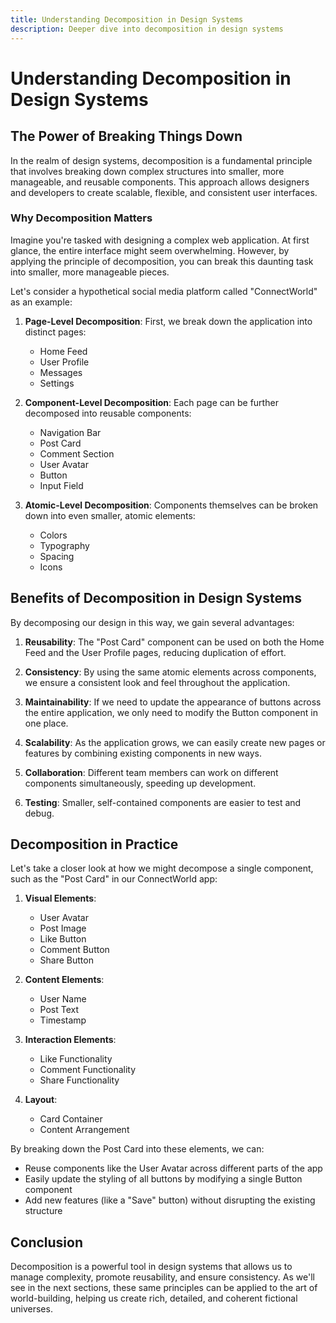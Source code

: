```yaml
---
title: Understanding Decomposition in Design Systems
description: Deeper dive into decomposition in design systems
---
```

   
# Understanding Decomposition in Design Systems

## The Power of Breaking Things Down

In the realm of design systems, decomposition is a fundamental principle that involves breaking down complex structures into smaller, more manageable, and reusable components. This approach allows designers and developers to create scalable, flexible, and consistent user interfaces.

### Why Decomposition Matters

Imagine you're tasked with designing a complex web application. At first glance, the entire interface might seem overwhelming. However, by applying the principle of decomposition, you can break this daunting task into smaller, more manageable pieces.

Let's consider a hypothetical social media platform called "ConnectWorld" as an example:

1. **Page-Level Decomposition**: 
   First, we break down the application into distinct pages:
   - Home Feed
   - User Profile
   - Messages
   - Settings

2. **Component-Level Decomposition**: 
   Each page can be further decomposed into reusable components:
   - Navigation Bar
   - Post Card
   - Comment Section
   - User Avatar
   - Button
   - Input Field

3. **Atomic-Level Decomposition**: 
   Components themselves can be broken down into even smaller, atomic elements:
   - Colors
   - Typography
   - Spacing
   - Icons

## Benefits of Decomposition in Design Systems

By decomposing our design in this way, we gain several advantages:

1. **Reusability**: The "Post Card" component can be used on both the Home Feed and the User Profile pages, reducing duplication of effort.

2. **Consistency**: By using the same atomic elements across components, we ensure a consistent look and feel throughout the application.

3. **Maintainability**: If we need to update the appearance of buttons across the entire application, we only need to modify the Button component in one place.

4. **Scalability**: As the application grows, we can easily create new pages or features by combining existing components in new ways.

5. **Collaboration**: Different team members can work on different components simultaneously, speeding up development.

6. **Testing**: Smaller, self-contained components are easier to test and debug.

## Decomposition in Practice

Let's take a closer look at how we might decompose a single component, such as the "Post Card" in our ConnectWorld app:

1. **Visual Elements**:
   - User Avatar
   - Post Image
   - Like Button
   - Comment Button
   - Share Button

2. **Content Elements**:
   - User Name
   - Post Text
   - Timestamp

3. **Interaction Elements**:
   - Like Functionality
   - Comment Functionality
   - Share Functionality

4. **Layout**:
   - Card Container
   - Content Arrangement

By breaking down the Post Card into these elements, we can:
- Reuse components like the User Avatar across different parts of the app
- Easily update the styling of all buttons by modifying a single Button component
- Add new features (like a "Save" button) without disrupting the existing structure

## Conclusion

Decomposition is a powerful tool in design systems that allows us to manage complexity, promote reusability, and ensure consistency. As we'll see in the next sections, these same principles can be applied to the art of world-building, helping us create rich, detailed, and coherent fictional universes.